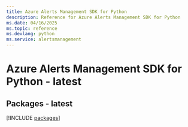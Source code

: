```yaml
---
title: Azure Alerts Management SDK for Python
description: Reference for Azure Alerts Management SDK for Python
ms.date: 04/16/2025
ms.topic: reference
ms.devlang: python
ms.service: alertsmanagement
---
```

# Azure Alerts Management SDK for Python - latest
## Packages - latest
[!INCLUDE [packages](alerts-management-index.md)]